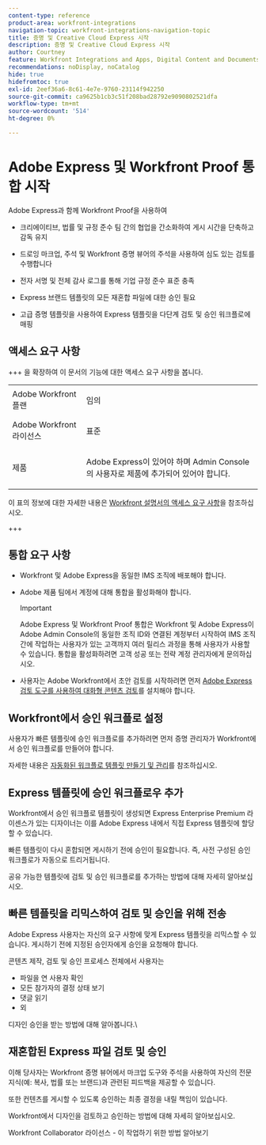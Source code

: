 ```yaml
---
content-type: reference
product-area: workfront-integrations
navigation-topic: workfront-integrations-navigation-topic
title: 증명 및 Creative Cloud Express 시작
description: 증명 및 Creative Cloud Express 시작
author: Courtney
feature: Workfront Integrations and Apps, Digital Content and Documents
recommendations: noDisplay, noCatalog
hide: true
hidefromtoc: true
exl-id: 2eef36a6-8c61-4e7e-9760-23114f942250
source-git-commit: ca9625b1cb3c51f208bad28792e9090802521dfa
workflow-type: tm+mt
source-wordcount: '514'
ht-degree: 0%

---
```


# Adobe Express 및 Workfront Proof 통합 시작

Adobe Express과 함께 Workfront Proof을 사용하여

* 크리에이티브, 법률 및 규정 준수 팀 간의 협업을 간소화하여 게시 시간을 단축하고 감독 유지

* 드로잉 마크업, 주석 및 Workfront 증명 뷰어의 주석을 사용하여 심도 있는 검토를 수행합니다

* 전자 서명 및 전체 감사 로그를 통해 기업 규정 준수 표준 충족


* Express 브랜드 템플릿의 모든 재혼합 파일에 대한 승인 필요

* 고급 증명 템플릿을 사용하여 Express 템플릿을 다단계 검토 및 승인 워크플로에 매핑

## 액세스 요구 사항

+++ 을 확장하여 이 문서의 기능에 대한 액세스 요구 사항을 봅니다.

<table style="table-layout:auto"> 
 <col> 
 <col> 
 <tbody> 
 <tr> 
   <td role="rowheader">Adobe Workfront 플랜</td> 
   <td> 
   <p>임의</p> 
   </td> 
  </tr> 
  <tr> 
   <td role="rowheader">Adobe Workfront 라이선스</td> 
   <td> 
   <p>표준 </p> 
  </td> 
  </tr> 
  <tr> 
   <td role="rowheader">제품</td> 
   <td> 
   <p> Adobe Express이 있어야 하며 Admin Console의 사용자로 제품에 추가되어 있어야 합니다. </p> </td> 
  </tr>

</tbody> 
</table>

이 표의 정보에 대한 자세한 내용은 [Workfront 설명서의 액세스 요구 사항](/help/quicksilver/administration-and-setup/add-users/access-levels-and-object-permissions/access-level-requirements-in-documentation.md)을 참조하십시오.

+++

## 통합 요구 사항

* Workfront 및 Adobe Express을 동일한 IMS 조직에 배포해야 합니다.

* Adobe 제품 팀에서 계정에 대해 통합을 활성화해야 합니다.

  >[!IMPORTANT]
  >
  >Adobe Express 및 Workfront Proof 통합은 Workfront 및 Adobe Express이 Adobe Admin Console의 동일한 조직 ID와 연결된 계정부터 시작하여 IMS 조직 간에 작업하는 사용자가 있는 고객까지 여러 릴리스 과정을 통해 사용자가 사용할 수 있습니다. 통합을 활성화하려면 고객 성공 또는 전략 계정 관리자에게 문의하십시오.

* 사용자는 Adobe Workfront에서 초안 검토를 시작하려면 먼저 [Adobe Express 검토 도구를 사용하여 대화형 콘텐츠 검토](/help/quicksilver/review-and-approve-work/proofing/reviewing-proofs-within-workfront/review-a-proof/review-proof-in-web-viewer-extension.md)를 설치해야 합니다.


## Workfront에서 승인 워크플로 설정

사용자가 빠른 템플릿에 승인 워크플로를 추가하려면 먼저 증명 관리자가 Workfront에서 승인 워크플로를 만들어야 합니다.

자세한 내용은 [자동화된 워크플로 템플릿 만들기 및 관리](/help/quicksilver/administration-and-setup/manage-workfront/configure-proofing/create-manage-automated-workflow-templates.md)를 참조하십시오.

## Express 템플릿에 승인 워크플로우 추가

Workfront에서 승인 워크플로 템플릿이 생성되면 Express Enterprise Premium 라이센스가 있는 디자이너는 이를 Adobe Express 내에서 직접 Express 템플릿에 할당할 수 있습니다.

빠른 템플릿이 다시 혼합되면 게시하기 전에 승인이 필요합니다. 즉, 사전 구성된 승인 워크플로가 자동으로 트리거됩니다.

공유 가능한 템플릿에 검토 및 승인 워크플로를 추가하는 방법에 대해 자세히 알아보십시오. <!--need link to help article-->


## 빠른 템플릿을 리믹스하여 검토 및 승인을 위해 전송

Adobe Express 사용자는 자신의 요구 사항에 맞게 Express 템플릿을 리믹스할 수 있습니다. 게시하기 전에 지정된 승인자에게 승인을 요청해야 합니다.

콘텐츠 제작, 검토 및 승인 프로세스 전체에서 사용자는

* 파일을 연 사용자 확인
* 모든 참가자의 결정 상태 보기
* 댓글 읽기
* 외

디자인 승인을 받는 방법에 대해 알아봅니다.\
<!--need link to help article-->

## 재혼합된 Express 파일 검토 및 승인

이해 당사자는 Workfront 증명 뷰어에서 마크업 도구와 주석을 사용하여 자신의 전문 지식(예: 복사, 법률 또는 브랜드)과 관련된 피드백을 제공할 수 있습니다.

또한 컨텐츠를 게시할 수 있도록 승인하는 최종 결정을 내릴 책임이 있습니다.

Workfront에서 디자인을 검토하고 승인하는 방법에 대해 자세히 알아보십시오.


Workfront Collaborator 라이선스 - 이 작업하기 위한 방법 알아보기

